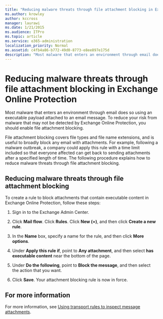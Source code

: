 ```yaml
---
title: "Reducing malware threats through file attachment blocking in Exchange Online Protection"
ms.author: krowley
author: kccross
manager: laurawi
ms.date: 1/21/2015
ms.audience: ITPro
ms.topic: article
ms.service: o365-administration
localization_priority: Normal
ms.assetid: c4fb4a86-b772-49d0-8773-e8ee897e175d
description: "Most malware that enters an environment through email does so using an executable payload attached to an email message. To reduce your risk from malware that may not be detected by Exchange Online Protection, you should enable file attachment blocking."
---
```


# Reducing malware threats through file attachment blocking in Exchange Online Protection

Most malware that enters an environment through email does so using an executable payload attached to an email message. To reduce your risk from malware that may not be detected by Exchange Online Protection, you should enable file attachment blocking. 
  
File attachment blocking covers file types and file name extensions, and is useful to broadly block any email with attachments. For example, following a malware outbreak, a company could apply this rule with a time limit included so that everyone affected can get back to sending attachments after a specified length of time. The following procedure explains how to reduce malware threats through file attachment blocking. 
  
## Reducing malware threats through file attachment blocking

To create a rule to block attachments that contain executable content in Exchange Online Protection, follow these steps:
  
1. Sign in to the Exchange Admin Center.
    
2. Click **Mail flow**. Click **Rules**. Click **New (+)**, and then click **Create a new rule**. 
    
3. In the **Name** box, specify a name for the rule, and then click **More options**. 
    
4. Under **Apply this rule if**, point to **Any attachment**, and then select **has executable content** near the bottom of the page. 
    
5. Under **Do the following**, point to **Block the message**, and then select the action that you want. 
    
6. Click **Save**. Your attachment blocking rule is now in force. 
    
## For more information

For more information, see [Using transport rules to inspect message attachments](http://technet.microsoft.com/library/c0de687e-e33c-4e8a-b253-771494678795.aspx).
  

